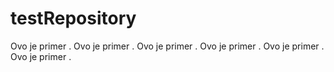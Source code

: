 # testRepository
Ovo je primer .
Ovo je primer .
Ovo je primer .
Ovo je primer .
Ovo je primer .
Ovo je primer .